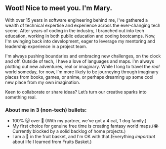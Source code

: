 ## Woot! Nice to meet you. I'm Mary.

With over 15 years in software engineering behind me, I've gathered a wealth of technical expertise and experience across the ever-changing tech scene. After years of coding in the industry, I branched out into tech education, working in both public education and coding bootcamps. Now, I'm swinging back into development, eager to leverage my mentoring and leadership experience in a project team.

I'm always pushing boundaries and embracing new challenges, on the clock and off. Outside of tech, I have a love of languages and maps. I'm always plotting out new adventures, real or imaginary. While I long to travel the _real_ world someday, for now, I’m more likely to be journeying through imaginary places from books, games, or anime, or perhaps dreaming up some cool new place from my own imagination.

Keen to collaborate or share ideas? Let’s turn our creative sparks into something real.

### About me in 3 (non-tech) bullets:
- 100% :cat: over :dog: (With my partner, we've got a 4 cat, 1 dog family.)
- My first choice for genuine free time is creating fantasy world maps.(😭 Currently blocked by a solid backlog of home projects.)
- I am a :rice_ball: in the fruit basket, and I'm OK with that.(Everything *important* about life I learned from Fruits Basket.) 
